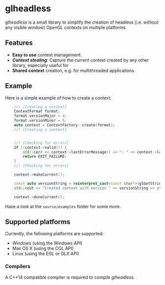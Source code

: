 # glheadless

*glheadless* is a small library to simplify the creation of headless (i.e. without any visible window) OpenGL contexts on multiple platforms.

## Features

* **Easy to use** context management.
* ***Context stealing***: Capture the current context created by any other library, especially useful for
* **Shared context** creation, e.g. for multithreaded applications.

## Example

Here is a simple example of how to create a context:

```c++
    //! [Creating a context]
    ContextFormat format;
    format.versionMajor = 4;
    format.versionMinor = 5;
    auto context = ContextFactory::create(format);
    //! [Creating a context]


    //! [Checking for errors]
    if (!context->valid()) {
        std::cerr << context->lastErrorMessage() << ": " << context->lastErrorCode().message() << " (" << context->lastErrorCode() << ")" << std::endl;
        return EXIT_FAILURE;
    }
    //! [Checking for errors]

    context->makeCurrent();

    const auto versionString = reinterpret_cast<const char*>(glGetString(GL_VERSION));
    std::cout << "Created context with version " << versionString << std::endl;

    context->doneCurrent();
```

Have a look at the `source/examples` folder for some more.

## Supported platforms

Currently, the following platforms are supported:

 * Windows (using the Windows API)
 * Max OS X (using the CGL API)
 * Linux (using the EGL or GLX API)

### Compilers

A C++14 compatible compiler is required to compile *glheadless*.
